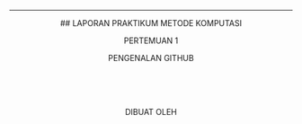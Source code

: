 ---
<p align="center">
## LAPORAN PRAKTIKUM METODE KOMPUTASI
<p> 

<p align="center">
PERTEMUAN 1   
<p>

<p align="center">
PENGENALAN GITHUB
<p>
<br>
<br>
<br>

<p align="center">
DIBUAT OLEH  
<p>
